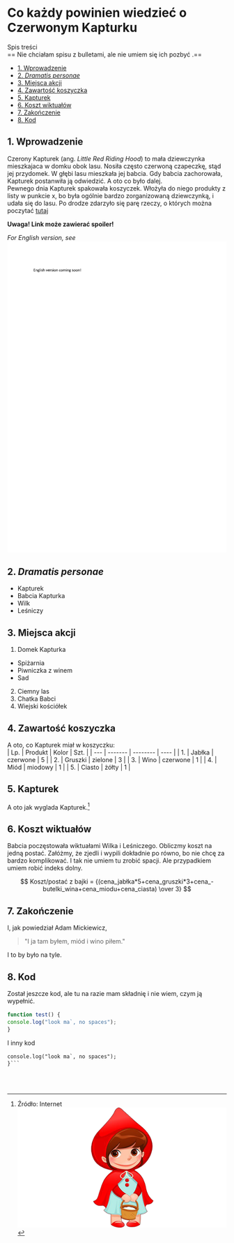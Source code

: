 # Co każdy powinien wiedzieć o Czerwonym Kapturku<!-- omit in toc -->  

Spis treści   
== Nie chciałam spisu z bulletami, ale nie umiem się ich pozbyć .== 

- [1. Wprowadzenie](#1-wprowadzenie)
- [2. _Dramatis personae_](#2-dramatis-personae)
- [3. Miejsca akcji](#3-miejsca-akcji)
- [4. Zawartość koszyczka](#4-zawartość-koszyczka)
- [5. Kapturek](#5-kapturek)
- [6. Koszt wiktuałów](#6-koszt-wiktuałów)
- [7. Zakończenie](#7-zakończenie)
- [8. Kod](#8-kod)


## 1. Wprowadzenie  
Czerony Kapturek (ang. _Little Red Riding Hood_) to mała dziewczynka mieszkajaca w domku obok lasu. Nosiła często czerwoną czapeczkę, stąd jej przydomek. W głębi lasu mieszkała jej babcia. Gdy babcia zachorowała, Kapturek postanwiła ją odwiedzić. A oto co było dalej.  
Pewnego dnia Kapturek spakowała koszyczek. Włożyła do niego produkty z listy w punkcie x, bo była ogólnie bardzo zorganizowaną dziewczynką, i udała się do lasu. 
Po drodze zdarzyło się parę rzeczy, o których można poczytać [tutaj](https://pl.wikipedia.org/wiki/Czerwony_Kapturek)

**Uwaga! Link może zawierać spoiler!**

_For English version, see ![file](English.jpg)_

<!-- Example of link to another file -->

<!-- Example of equation or inline code -->

<!-- Example of a block of code -->  


## 2. _Dramatis personae_  

* Kapturek
* Babcia Kapturka
* Wilk
* Leśniczy

## 3. Miejsca akcji
1. Domek Kapturka        
* Spiżarnia
* Piwniczka z winem
* Sad
2. Ciemny las
3. Chatka Babci
4. Wiejski kościółek

## 4. Zawartość koszyczka  
A oto, co Kapturek miał w koszyczku:  
| Lp. | Produkt | Kolor    | Szt. |
| --- | ------- | -------- | ---- |
| 1.  | Jabłka  | czerwone | 5    |
| 2.  | Gruszki | zielone  | 3    |
| 3.  | Wino    | czerwone | 1    |
| 4.  | Miód    | miodowy  | 1    |
| 5.  | Ciasto  | żółty    | 1    |


## 5. Kapturek  
A oto jak wyglada Kapturek.[^zrodło]  

[^zrodło]: Źródło: Internet
![Tak wygląda kapturek](czerwonykapturek.png "To jest Czerwony Kapturek")

## 6. Koszt wiktuałów  
Babcia poczęstowała wiktuałami Wilka i Leśniczego. Obliczmy koszt na jedną postać.  Załóżmy, że zjedli i wypili dokładnie po równo, bo nie chcę za bardzo komplikować. I tak nie umiem tu zrobić spacji. Ale przypadkiem umiem robić indeks dolny.

$$ Koszt/postać z bajki = {(cena_jabłka*5+cena_gruszki*3+cena_-butelki_wina+cena_miodu+cena_ciasta)  \over 3} $$  

## 7. Zakończenie  
I, jak powiedział Adam Mickiewicz,  
> "I ja tam byłem, miód i wino piłem."  


I to by było na tyle.
## 8. Kod  
Został jeszcze kod, ale tu na razie mam składnię i nie wiem, czym ją wypełnić.  

```javascript
function test() {
console.log("look ma`, no spaces");
}
```  
I inny kod  
```function test() {
console.log("look ma`, no spaces");
}```
  


